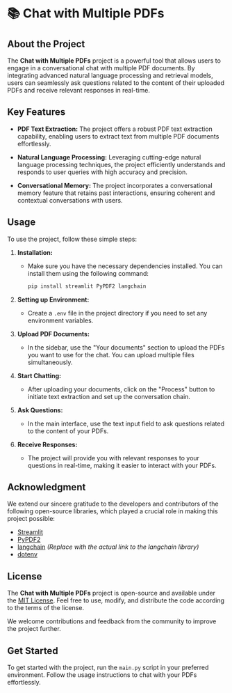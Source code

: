 # 📚 Chat with Multiple PDFs

## About the Project

The **Chat with Multiple PDFs** project is a powerful tool that allows users to engage in a conversational chat with multiple PDF documents. By integrating advanced natural language processing and retrieval models, users can seamlessly ask questions related to the content of their uploaded PDFs and receive relevant responses in real-time.

## Key Features

- **PDF Text Extraction:** The project offers a robust PDF text extraction capability, enabling users to extract text from multiple PDF documents effortlessly.

- **Natural Language Processing:** Leveraging cutting-edge natural language processing techniques, the project efficiently understands and responds to user queries with high accuracy and precision.

- **Conversational Memory:** The project incorporates a conversational memory feature that retains past interactions, ensuring coherent and contextual conversations with users.

## Usage

To use the project, follow these simple steps:

1. **Installation:**
   - Make sure you have the necessary dependencies installed. You can install them using the following command:

     ```bash
     pip install streamlit PyPDF2 langchain
     ```

2. **Setting up Environment:**
   - Create a `.env` file in the project directory if you need to set any environment variables.

3. **Upload PDF Documents:**
   - In the sidebar, use the "Your documents" section to upload the PDFs you want to use for the chat. You can upload multiple files simultaneously.

4. **Start Chatting:**
   - After uploading your documents, click on the "Process" button to initiate text extraction and set up the conversation chain.

5. **Ask Questions:**
   - In the main interface, use the text input field to ask questions related to the content of your PDFs.

6. **Receive Responses:**
   - The project will provide you with relevant responses to your questions in real-time, making it easier to interact with your PDFs.

## Acknowledgment

We extend our sincere gratitude to the developers and contributors of the following open-source libraries, which played a crucial role in making this project possible:

- [Streamlit](https://streamlit.io/)
- [PyPDF2](https://github.com/mstamy2/PyPDF2)
- [langchain](https://github.com/your-langchain-repo) *(Replace with the actual link to the langchain library)*
- [dotenv](https://github.com/theskumar/python-dotenv)

## License

The **Chat with Multiple PDFs** project is open-source and available under the [MIT License](https://opensource.org/licenses/MIT). Feel free to use, modify, and distribute the code according to the terms of the license.

We welcome contributions and feedback from the community to improve the project further.

## Get Started

To get started with the project, run the `main.py` script in your preferred environment. Follow the usage instructions to chat with your PDFs effortlessly.
